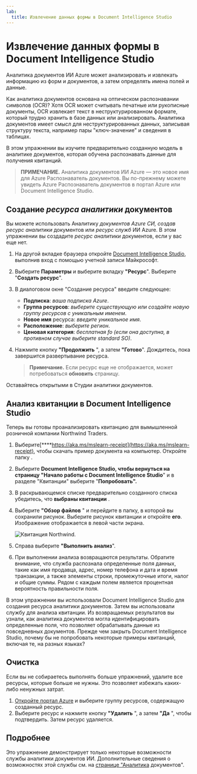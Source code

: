 ```yaml
---
lab:
  title: Извлечение данных формы в Document Intelligence Studio
---
```


# Извлечение данных формы в Document Intelligence Studio

Аналитика документов ИИ Azure может анализировать и извлекать информацию из форм и документов, а затем определять имена полей и данные. 

Как аналитика документов основана на оптическом распознавании символов (OCR)? Хотя OCR может считывать печатные или рукописные документы, OCR извлекает текст в неструктурированном формате, который трудно хранить в базе данных или анализировать. Аналитика документов имеет смысл для неструктурированных данных, записывая структуру текста, например пары "ключ-значение" и сведения в таблицах. 

В этом упражнении вы изучите предварительно созданную модель в аналитике документов, которая обучена распознавать данные для получения квитанций. 

> **ПРИМЕЧАНИЕ.** Аналитика документов ИИ Azure — это новое имя для Azure Распознаватель документов. Вы по-прежнему можете увидеть Azure Распознаватель документов в портал Azure или Document Intelligence Studio.

## Создание *ресурса аналитики* документов

Вы можете использовать Аналитику *документов Azure СИ, создав ресурс аналитики* документов или *ресурс служб* ИИ Azure. В этом упражнении вы создадите *ресурс аналитики* документов, если у вас еще нет.

1. На другой вкладке браузера откройте [Document Intelligence Studio](https://formrecognizer.appliedai.azure.com/studio), выполнив вход с помощью учетной записи Майкрософт.
1. Выберите **Параметры** и выберите вкладку **"Ресурс**". Выберите "**Создать ресурс**".
1. В диалоговом окне "Создание ресурса" введите следующее:
    - **Подписка**: *ваша подписка Azure*.
    - **Группа ресурсов**: *выберите существующую или создайте новую группу ресурсов с уникальным именем*.
    - **Новое имя** ресурса: *введите уникальное имя*.
    - **Расположение**: *выберите регион*.
    - **Ценовая категория**: *бесплатная fo (если она доступна, в противном случае выберите standard SO)*.
1. Нажмите кнопку **"Продолжить** ", а затем **"Готово**". Дождитесь, пока завершится развертывание ресурса.

    >**Примечание.** Если ресурс еще не отображается, может потребоваться **обновить** страницу.

Оставайтесь открытыми в Студии аналитики документов.

## Анализ квитанции в Document Intelligence Studio

Теперь вы готовы проанализировать квитанцию для вымышленной розничной компании Northwind Traders.

1. Выберите[****https://aka.ms/mslearn-receipt](https://aka.ms/mslearn-receipt), чтобы скачать пример документа на компьютер. Откройте папку . 
1. Выберите **Document Intelligence Studio, чтобы вернуться на **страницу "Начало работы с Document Intelligence Studio****" и в разделе "Квитанции" выберите "**Попробовать".**
1. В раскрывающемся списке предварительно созданного списка убедитесь, что **выбраны квитанции** .
1. Выберите **"Обзор файлов** " и перейдите в папку, в которой вы сохранили рисунок. Выберите рисунок квитанции и откройте **его**. Изображение отображается в левой части экрана.

    ![Квитанция Northwind.](media/document-intelligence/northwind-receipt.jpg)

1. Справа выберите **"Выполнить анализ**".
1. При выполнении анализа возвращаются результаты. Обратите внимание, что служба распознала определенные поля данных, такие как имя продавца, адрес, номер телефона и дата и время транзакции, а также элементы строки, промежуточные итоги, налог и общие суммы. Рядом с каждым полем является процентная вероятность правильности поля.

В этом упражнении вы использовали Document Intelligence Studio для создания ресурса аналитики документов. Затем вы использовали службу для анализа квитанции. Из возвращаемых результатов вы узнали, как аналитика документов могла идентифицировать определенные поля, что позволяет обрабатывать данные из повседневных документов. Прежде чем закрыть Document Intelligence Studio, почему бы не попробовать некоторые примеры квитанций, включая те, на разных языках?

## Очистка

Если вы не собираетесь выполнять больше упражнений, удалите все ресурсы, которые больше не нужны. Это позволяет избежать каких-либо ненужных затрат.

1. [Откройте портал Azure]( https://portal.azure.com) и выберите группу ресурсов, содержащую созданный ресурс.
1. Выберите ресурс и нажмите кнопку **"Удалить** ", а затем **"Да** ", чтобы подтвердить. Затем ресурс удаляется.

## Подробнее

Это упражнение демонстрирует только некоторые возможности службы аналитики документов ИИ. Дополнительные сведения о возможностях этой службы см. на [странице "Аналитика](https://learn.microsoft.com/azure/ai-services/document-intelligence/overview?view=doc-intel-3.1.0) документов".
